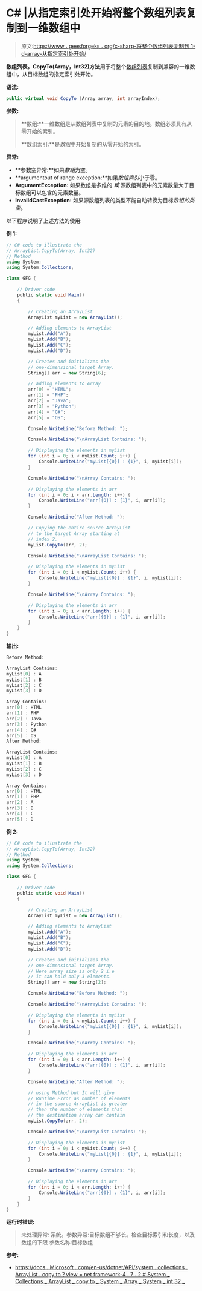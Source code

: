 # C# |从指定索引处开始将整个数组列表复制到一维数组中

> 原文:[https://www . geesforgeks . org/c-sharp-将整个数组列表复制到 1-d-array-从指定索引处开始/](https://www.geeksforgeeks.org/c-sharp-copying-the-entire-arraylist-to-1-d-array-starting-at-the-specified-index/)

**数组列表。CopyTo(Array，Int32)方法**用于将整个[数组列表](https://www.geeksforgeeks.org/c-arraylist-class/)复制到兼容的一维数组中，从目标数组的指定索引处开始。

**语法:**

```cs
public virtual void CopyTo (Array array, int arrayIndex);
```

**参数:**

> **数组:**一维数组是从数组列表中复制的元素的目的地。数组必须具有从零开始的索引。
> 
> **数组索引:**是*数组*中开始复制的从零开始的索引。

**异常:**

*   **参数空异常:**如果*数组*为空。
*   **argumentout of range exception:**如果*数组索引*小于零。
*   **ArgumentException:** 如果数组是多维的 ***或*** 源数组列表中的元素数量大于目标数组可以包含的元素数量。
*   **InvalidCastException:** 如果源数组列表的类型不能自动转换为目标*数组的类型*。

以下程序说明了上述方法的使用:

**例 1:**

```cs
// C# code to illustrate the
// ArrayList.CopyTo(Array, Int32)
// Method
using System;
using System.Collections;

class GFG {

    // Driver code
    public static void Main()
    {

        // Creating an ArrayList
        ArrayList myList = new ArrayList();

        // Adding elements to ArrayList
        myList.Add("A");
        myList.Add("B");
        myList.Add("C");
        myList.Add("D");

        // Creates and initializes the
        // one-dimensional target Array.
        String[] arr = new String[6];

        // adding elements to Array
        arr[0] = "HTML";
        arr[1] = "PHP";
        arr[2] = "Java";
        arr[3] = "Python";
        arr[4] = "C#";
        arr[5] = "OS";

        Console.WriteLine("Before Method: ");

        Console.WriteLine("\nArrayList Contains: ");

        // Displaying the elements in myList
        for (int i = 0; i < myList.Count; i++) {
            Console.WriteLine("myList[{0}] : {1}", i, myList[i]);
        }

        Console.WriteLine("\nArray Contains: ");

        // Displaying the elements in arr
        for (int i = 0; i < arr.Length; i++) {
            Console.WriteLine("arr[{0}] : {1}", i, arr[i]);
        }

        Console.WriteLine("After Method: ");

        // Copying the entire source ArrayList
        // to the target Array starting at
        // index 2.
        myList.CopyTo(arr, 2);

        Console.WriteLine("\nArrayList Contains: ");

        // Displaying the elements in myList
        for (int i = 0; i < myList.Count; i++) {
            Console.WriteLine("myList[{0}] : {1}", i, myList[i]);
        }

        Console.WriteLine("\nArray Contains: ");

        // Displaying the elements in arr
        for (int i = 0; i < arr.Length; i++) {
            Console.WriteLine("arr[{0}] : {1}", i, arr[i]);
        }
    }
}
```

**输出:**

```cs
Before Method: 

ArrayList Contains: 
myList[0] : A
myList[1] : B
myList[2] : C
myList[3] : D

Array Contains: 
arr[0] : HTML
arr[1] : PHP
arr[2] : Java
arr[3] : Python
arr[4] : C#
arr[5] : OS
After Method: 

ArrayList Contains: 
myList[0] : A
myList[1] : B
myList[2] : C
myList[3] : D

Array Contains: 
arr[0] : HTML
arr[1] : PHP
arr[2] : A
arr[3] : B
arr[4] : C
arr[5] : D

```

**例 2:**

```cs
// C# code to illustrate the
// ArrayList.CopyTo(Array, Int32)
// Method
using System;
using System.Collections;

class GFG {

    // Driver code
    public static void Main()
    {

        // Creating an ArrayList
        ArrayList myList = new ArrayList();

        // Adding elements to ArrayList
        myList.Add("A");
        myList.Add("B");
        myList.Add("C");
        myList.Add("D");

        // Creates and initializes the
        // one-dimensional target Array.
        // Here array size is only 2 i.e
        // it can hold only 3 elements.
        String[] arr = new String[2];

        Console.WriteLine("Before Method: ");

        Console.WriteLine("\nArrayList Contains: ");

        // Displaying the elements in myList
        for (int i = 0; i < myList.Count; i++) {
            Console.WriteLine("myList[{0}] : {1}", i, myList[i]);
        }

        Console.WriteLine("\nArray Contains: ");

        // Displaying the elements in arr
        for (int i = 0; i < arr.Length; i++) {
            Console.WriteLine("arr[{0}] : {1}", i, arr[i]);
        }

        Console.WriteLine("After Method: ");

        // using Method but It will give
        // Runtime Error as number of elements
        // in the source ArrayList is greater
        // than the number of elements that
        // the destination array can contain
        myList.CopyTo(arr, 2);

        Console.WriteLine("\nArrayList Contains: ");

        // Displaying the elements in myList
        for (int i = 0; i < myList.Count; i++) {
            Console.WriteLine("myList[{0}] : {1}", i, myList[i]);
        }

        Console.WriteLine("\nArray Contains: ");

        // Displaying the elements in arr
        for (int i = 0; i < arr.Length; i++) {
            Console.WriteLine("arr[{0}] : {1}", i, arr[i]);
        }
    }
}
```

**运行时错误:**

> 未处理异常:
> 系统。参数异常:目标数组不够长。检查目标索引和长度，以及数组的下限
> 参数名称:目标数组

**参考:**

*   [https://docs . Microsoft . com/en-us/dotnet/API/system . collections . ArrayList . copy to？view = net framework-4 . 7 . 2 # System _ Collections _ ArrayList _ copy to _ System _ Array _ System _ int 32 _](https://docs.microsoft.com/en-us/dotnet/api/system.collections.arraylist.copyto?view=netframework-4.7.2#System_Collections_ArrayList_CopyTo_System_Array_System_Int32_)